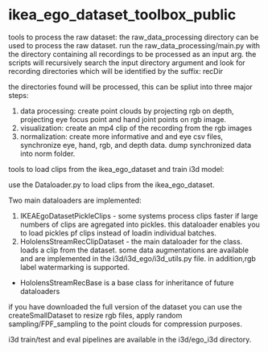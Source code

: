 # ikea_ego_dataset_toolbox_public

tools to process the raw dataset:
the raw_data_processing directory can be used to process the raw dataset.
run the raw_data_processing/main.py with the directory containing all recordings to be processed as an input arg.
the scripts will recursively search the input directory argument and look for recording directories which will be identified by the suffix: recDir

the directories found will be processed, this can be spliut into three major steps:
1. data processing: create point clouds by projecting rgb on depth, projecting eye focus point and hand joint points on rgb image.
2. visualization: create an mp4 clip of the recording from the rgb images
3. normalization: create more informative and and eye csv files, synchronize eye, hand, rgb, and depth data. dump synchronized data into norm folder.

tools to load clips from the ikea_ego_dataset and train i3d model:

use the Dataloader.py to load clips from the ikea_ego_dataset.

Two main dataloaders are implemented:
1. IKEAEgoDatasetPickleClips - some systems process clips faster if large numbers of clips are agregated into pickles. this dataloader enables you to load pickles pf clips instead of loadin individual batches.
2. HololensStreamRecClipDataset - the main dataloader for the class. loads a clip from the dataset. some data augmentations are available and are implemented in the i3d/i3d_ego/i3d_utils.py file. in addition,rgb label watermarking is supported.
  

* HololensStreamRecBase is a base class for inheritance of future dataloaders

if you have downloaded the full version of the dataset you can use the createSmallDataset to resize rgb files, apply random sampling/FPF_sampling to the point clouds for compression purposes.

i3d train/test and eval pipelines are available in the i3d/ego_i3d directory.